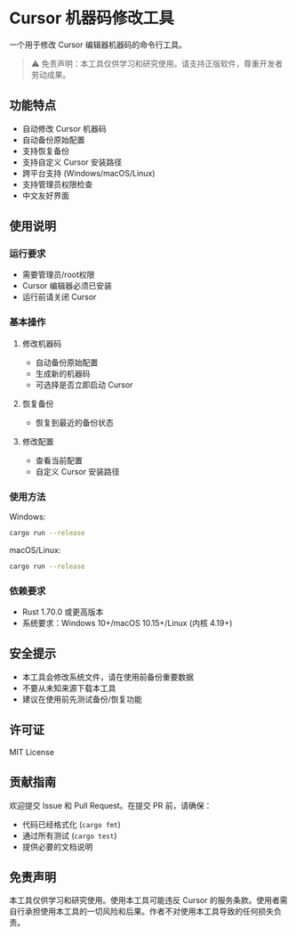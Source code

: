 # Cursor 机器码修改工具

一个用于修改 Cursor 编辑器机器码的命令行工具。

> ⚠️ 免责声明：本工具仅供学习和研究使用。请支持正版软件，尊重开发者劳动成果。

## 功能特点

- 自动修改 Cursor 机器码
- 自动备份原始配置
- 支持恢复备份
- 支持自定义 Cursor 安装路径
- 跨平台支持 (Windows/macOS/Linux)
- 支持管理员权限检查
- 中文友好界面

## 使用说明

### 运行要求

- 需要管理员/root权限
- Cursor 编辑器必须已安装
- 运行前请关闭 Cursor

### 基本操作

1. 修改机器码
   - 自动备份原始配置
   - 生成新的机器码
   - 可选择是否立即启动 Cursor

2. 恢复备份
   - 恢复到最近的备份状态
   
3. 修改配置
   - 查看当前配置
   - 自定义 Cursor 安装路径

### 使用方法

Windows:
```bash
cargo run --release
```

macOS/Linux:
```bash
cargo run --release
```

### 依赖要求

- Rust 1.70.0 或更高版本
- 系统要求：Windows 10+/macOS 10.15+/Linux (内核 4.19+)

## 安全提示

- 本工具会修改系统文件，请在使用前备份重要数据
- 不要从未知来源下载本工具
- 建议在使用前先测试备份/恢复功能

## 许可证

MIT License

## 贡献指南

欢迎提交 Issue 和 Pull Request。在提交 PR 前，请确保：

- 代码已经格式化 (`cargo fmt`)
- 通过所有测试 (`cargo test`)
- 提供必要的文档说明

## 免责声明

本工具仅供学习和研究使用。使用本工具可能违反 Cursor 的服务条款。使用者需自行承担使用本工具的一切风险和后果。作者不对使用本工具导致的任何损失负责。